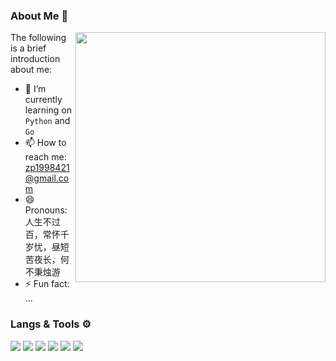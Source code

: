 ### About Me 👋

<a href="https://github.com/MisakaTAT">
  <img align="right" src="https://github-readme-stats.vercel.app/api?username=qianmianyao&show_icons=true&hide_border=true&icon_color=586069&title_color=a0a9af" width="400px" />
</a>

The following is a brief introduction about me:

- 🔭 I’m currently learning on `Python` and `Go`
- 📫 How to reach me: zp1998421@gmail.com
- 😄 Pronouns: 人生不过百，常怀千岁忧，昼短苦夜长，何不秉烛游
- ⚡ Fun fact: ...

### Langs & Tools ⚙
![](https://img.shields.io/badge/-Golang-7ed5ea?style=flat-square&logo=Go&labelColor=04abd7&logoColor=white)
![](https://img.shields.io/badge/-Python-1D415E?style=flat-square&logo=Python&labelColor=3772A2&logoColor=FFDA4C)
![](https://img.shields.io/badge/Windows-11-2376bc?style=flat-square&logo=windows&logoColor=ffffff)
![](https://img.shields.io/badge/MacOS-000000?style=flat-square&logo=apple&logoColor=ffffff)
![](https://img.shields.io/badge/VS%20Code-blue?style=flat-square&logo=visual-studio-code&logoColor=ffffff)
![](https://img.shields.io/badge/Jetbrains-000000?style=flat-square&logo=jetbrains&logoColor=ffffff)

<!-- ![](https://github-readme-stats.vercel.app/api/top-langs/?username=qianmianyao&layout=compact) -->
